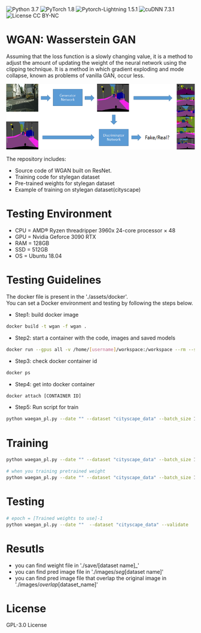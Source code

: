 ![Python 3.7](https://img.shields.io/badge/python-3.7-b0071e.svg?style=plastic)
![PyTorch 1.8](https://img.shields.io/badge/pytorch-1.8-%239e008e.svg?style=plastic)
![Pytorch-Lightning 1.5.1](https://img.shields.io/badge/pytorch_lightning-1.5.1-%239e008e.svg?style=plastic)
![cuDNN 7.3.1](https://img.shields.io/badge/cuda-11.1-2545e6.svg?style=plastic)
![License CC BY-NC](https://img.shields.io/badge/license-GPL_3.0_License-108a00.svg?style=plastic)

# WGAN: Wasserstein GAN
Assuming that the loss function is a slowly changing value, it is a method to adjust the amount of updating the weight of the neural network using the clipping technique. It is a method in which gradient exploding and mode collapse, known as problems of vanilla GAN, occur less.


<p align="center"><img src="assets/assets.png"></p>

The repository includes:
* Source code of WGAN built on ResNet.
* Training code for stylegan dataset
* Pre-trained weights for stylegan dataset
* Example of training on stylegan dataset(cityscape)

# Testing Environment
* CPU = AMD® Ryzen threadripper 3960x 24-core processor × 48
* GPU = Nvidia Geforce 3090 RTX
* RAM = 128GB
* SSD = 512GB
* OS = Ubuntu 18.04

# Testing Guidelines
The docker file is present in the './assets/docker'.  
You can set a Docker environment and testing by following the steps below.

* Step1: build docker image
```bash
docker build -t wgan -f wgan .
```
* Step2: start a container with the code, images and saved models
```bash
docker run --gpus all -v /home/[username]/workspace:/workspace --rm --shm-size=16g -ti wgan
```
* Step3: check docker container id
```bash
docker ps
```
* Step4: get into docker container
```bash
docker attach [CONTAINER ID]
```
* Step5: Run script for train
```bash
python waegan_pl.py --date "" --dataset "cityscape_data" --batch_size 15 --precision 16
```

# Training
```bash
python waegan_pl.py --date "" --dataset "cityscape_data" --batch_size 15 --precision 16
```
```bash
# when you training pretrained weight
python waegan_pl.py --date "" --dataset "cityscape_data" --batch_size 15 --precision 16 --epoch [trained epoch -1]
```
# Testing
```bash
# epoch = [Trained weights to use]-1
python waegan_pl.py --date ""  --dataset "cityscape_data" --validate   --DDP --epoch [trained epoch -1]
```
# Resutls
* you can find weight file in './save/[dataset name]_'
* you can find pred image file in './images/_seg_[dataset name]'
* you can find pred image file that overlap the original image in './images/_overlap_[dataset_name]'

# License
GPL-3.0 License
